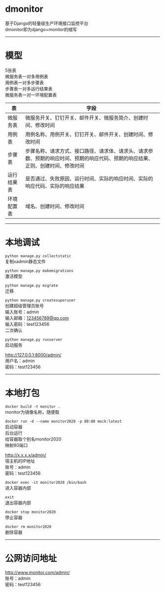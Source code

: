 # dmonitor  
基于Django的轻量级生产环境接口监控平台  
dmonitor即为django+monitor的缩写  

***
# 模型  
5张表   
微服务表一对多用例表  
用例表一对多步骤表  
步骤表一对多运行结果表  
微服务表一对一环境配置表  

|  表   | 字段  |
|  ----  | ----  |
| 微服务表  | 微服务开关、钉钉开关、邮件开关、微服务简介、创建时间、修改时间 |
| 用例表  | 用例名称、用例开关、钉钉开关、邮件开关、创建时间、修改时间 |
| 步骤表  | 步骤名称、请求方式、接口路径、请求体、请求头、请求参数、预期的响应时间、预期的响应代码、预期的响应结果、正则、创建时间、修改时间 |
| 运行结果表  | 是否通过、失败原因、运行时间、实际的响应时间、实际的响应代码、实际的响应结果 |
| 环境配置表  | 域名、创建时间、修改时间 |

***
# 本地调试  
`python manage.py collectstatic`  
复制xadmin静态文件  

`python manage.py makemigrations`  
激活模型  

`python manage.py migrate`  
迁移  

`python manage.py createsuperuser`  
创建超级管理员账号  
输入账号：admin  
输入邮箱：123456789@qq.com  
输入密码：test123456  
二次确认  

`python manage.py runserver`  
启动服务 

http://127.0.0.1:8000/admin/  
用户名：admin  
密码：test123456

***
# 本地打包  
`docker build -t monitor .`  
monitor为镜像名称，随便取  

`docker run -d --name monitor2020 -p 80:80 mock:latest`  
启动容器  
后台运行  
给容器取个别名monitor2020  
映射80端口  

http://x.x.x.x/admin/  
宿主机的IP地址  
账号：admin  
密码：test123456  

`docker exec -it monitor2020 /bin/bash`  
进入容器内部

`exit`  
退出容器内部

`docker stop monitor2020`  
停止容器  

`docker rm monitor2020`  
删除容器  

***
# 公网访问地址  
http://www.monitor.com/admin/  
账号：admin  
密码：test123456  
